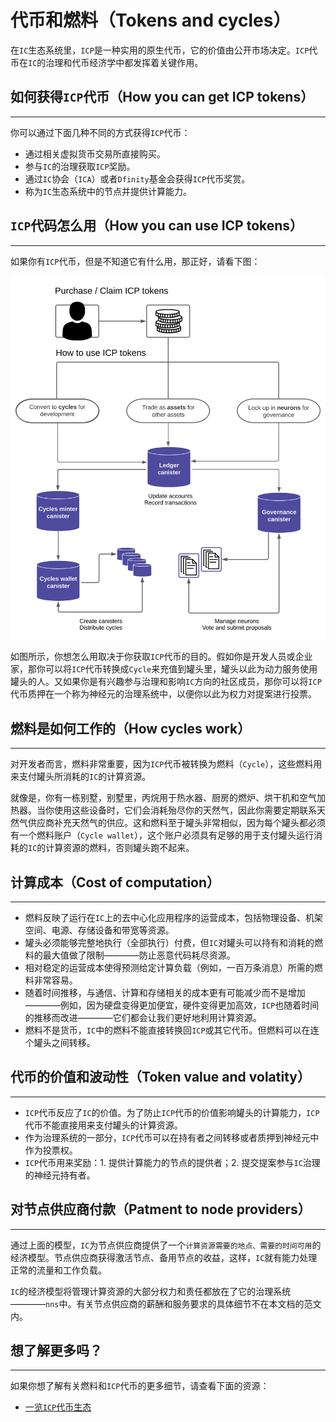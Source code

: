 # 代币和燃料（Tokens and cycles）

在`IC`生态系统里，`ICP`是一种实用的原生代币，它的价值由公开市场决定。`ICP`代币在`IC`的治理和代币经济学中都发挥着关键作用。

## 如何获得`ICP`代币（How you can get ICP tokens）

-----

你可以通过下面几种不同的方式获得`ICP`代币：

- 通过相关虚拟货币交易所直接购买。
- 参与`IC`的治理获取`ICP`奖励。
- 通过`IC`协会（`ICA`）或者`Dfinity`基金会获得`ICP`代币奖赏。
- 称为`IC`生态系统中的节点并提供计算能力。

## `ICP`代码怎么用（How you can use ICP tokens）

-----

如果你有`ICP`代币，但是不知道它有什么用，那正好，请看下图：

![img](../../assets/images/e.svg "img")

如图所示，你想怎么用取决于你获取`ICP`代币的目的。假如你是开发人员或企业家，那你可以将`ICP`代币转换成`Cycle`来充值到罐头里，罐头以此为动力服务使用罐头的人。又如果你是有兴趣参与治理和影响`IC`方向的社区成员，那你可以将`ICP`代币质押在一个称为神经元的治理系统中，以便你以此为权力对提案进行投票。

## 燃料是如何工作的（How cycles work）

-----

对开发者而言，燃料非常重要，因为`ICP`代币被转换为燃料（`Cycle`），这些燃料用来支付罐头所消耗的`IC`的计算资源。

就像是，你有一栋别墅，别墅里，丙烷用于热水器、厨房的燃炉、烘干机和空气加热器。当你使用这些设备时，它们会消耗殆尽你的天然气，因此你需要定期联系天然气供应商补充天然气的供应。这和燃料至于罐头非常相似，因为每个罐头都必须有一个燃料账户（`Cycle wallet`），这个账户必须具有足够的用于支付罐头运行消耗的`IC`的计算资源的燃料，否则罐头跑不起来。

## 计算成本（Cost of computation）

---- 

- 燃料反映了运行在`IC`上的去中心化应用程序的运营成本，包括物理设备、机架空间、电源、存储设备和带宽等资源。
- 罐头必须能够完整地执行（全部执行）付费，但`IC`对罐头可以持有和消耗的燃料的最大值做了限制————防止恶意代码耗尽资源。
- 相对稳定的运营成本使得预测给定计算负载（例如，一百万条消息）所需的燃料非常容易。
- 随着时间推移，与通信、计算和存储相关的成本更有可能减少而不是增加————例如，因为硬盘变得更加便宜，硬件变得更加高效，`ICP`也随着时间的推移而改进————它们都会让我们更好地利用计算资源。
- 燃料不是货币，`IC`中的燃料不能直接转换回`ICP`或其它代币。但燃料可以在连个罐头之间转移。

## 代币的价值和波动性（Token value and volatity）

---- 

- `ICP`代币反应了`IC`的价值。为了防止`ICP`代币的价值影响罐头的计算能力，`ICP`代币不能直接用来支付罐头的计算资源。
- 作为治理系统的一部分，`ICP`代币可以在持有者之间转移或者质押到神经元中作为投票权。
- `ICP`代币用来奖励：1. 提供计算能力的节点的提供者；2. 提交提案参与`IC`治理的神经元持有者。

## 对节点供应商付款（Patment to node providers）

----

通过上面的模型，`IC`为节点供应商提供了一个`计算资源需要的地点、需要的时间可用`的经济模型。节点供应商获得激活节点、备用节点的收益，这样，`IC`就有能力处理正常的流量和工作负载。

`IC`的经济模型将管理计算资源的大部分权力和责任都放在了它的治理系统————`nns`中。有关节点供应商的薪酬和服务要求的具体细节不在本文档的范文内。

## 想了解更多吗？

----

如果你想了解有关燃料和`ICP`代币的更多细节，请查看下面的资源：

- [一览`ICP`代币生态](https://www.youtube.com/watch?v=H2p5q0PR2pc)